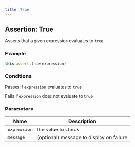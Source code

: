 ```yaml
---
title: True 
---
```


## Assertion: True 

Asserts that a given expression evaluates to `true` 

### Example 

```ts 
this.assert.true(expression);
``` 

### Conditions 

Passes if `expression` evaluates to `true`

Fails if `expression` does not evaluate to `true` 

### Parameters 

| Name | Description | 
|---|---| 
| `expression` | the value to check |
| `message` | (optional) message to display on failure |